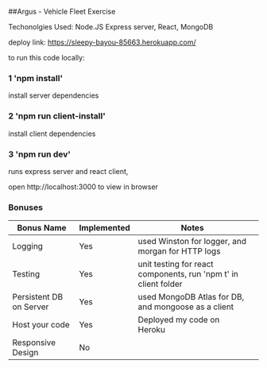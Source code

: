 ##Argus - Vehicle Fleet Exercise

Techonolgies Used: Node.JS Express server, React, MongoDB

deploy link: https://sleepy-bayou-85663.herokuapp.com/

to run this code locally:

### 1 'npm install' 

install server dependencies

### 2 'npm run client-install' 

install client dependencies

### 3 'npm run dev'

runs express server and react client,


open http://localhost:3000 to view in browser

### Bonuses

<table>
	<thread>
		<tr>
			<th>Bonus Name</th>
			<th>Implemented</th>
			<th>Notes</th>
		</tr>
	</thread>
	<tbody>
		<tr>
			<td>Logging</td>
			<td>Yes</td>
			<td>used Winston for logger, and morgan for HTTP logs</td>
		</tr>
		<tr>
			<td>Testing</td>
			<td>Yes</td>
			<td>unit testing for react components, run 'npm t' in client folder<td>
		</tr>
		<tr>
			<td>Persistent DB on Server</td>
			<td>Yes</td>
			<td>used MongoDB Atlas for DB, and mongoose as a client</td>
		</tr>
		<tr>
			<td>Host your code</td>
			<td>Yes</td>
			<td>Deployed my code on Heroku</td>
		</tr>
		<tr>
			<td>Responsive Design</td>
			<td>No</td>
			<td/>
		</tr>
	</tbody>
</table>
	
	